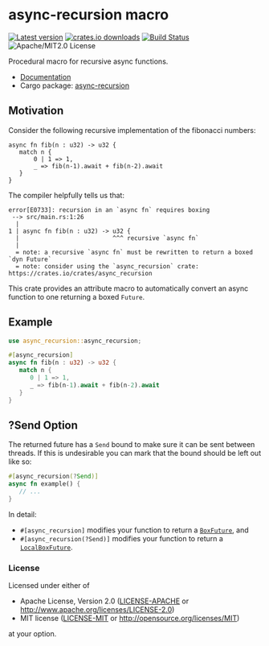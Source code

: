 # async-recursion macro

[![Latest version](https://img.shields.io/crates/v/async-recursion)](https://crates.io/crates/async-recursion)
[![crates.io downloads](https://img.shields.io/crates/d/async_recursion)](https://crates.io/crates/async-recursion)
[![Build Status](https://img.shields.io/github/actions/workflow/status/dcchut/async-recursion/ci.yml?branch=master)](https://github.com/dcchut/async-recursion/actions)
![Apache/MIT2.0 License](https://img.shields.io/crates/l/async-recursion)

Procedural macro for recursive async functions.

* [Documentation](https://docs.rs/async-recursion/)
* Cargo package: [async-recursion](https://crates.io/crates/async-recursion)

## Motivation
Consider the following recursive implementation of the fibonacci numbers:

```rust,compile_fail
async fn fib(n : u32) -> u32 {
   match n {
       0 | 1 => 1,
       _ => fib(n-1).await + fib(n-2).await
   }
}
```

The compiler helpfully tells us that:

```console
error[E0733]: recursion in an `async fn` requires boxing
 --> src/main.rs:1:26
  |
1 | async fn fib(n : u32) -> u32 {
  |                          ^^^ recursive `async fn`
  |
  = note: a recursive `async fn` must be rewritten to return a boxed `dyn Future`
  = note: consider using the `async_recursion` crate: https://crates.io/crates/async_recursion
```

This crate provides an attribute macro to automatically convert an async function 
to one returning a boxed `Future`.

## Example

```rust
use async_recursion::async_recursion;

#[async_recursion]
async fn fib(n : u32) -> u32 {
   match n {
      0 | 1 => 1,
      _ => fib(n-1).await + fib(n-2).await
   }
}
```

## ?Send Option

The returned future has a `Send` bound to make sure it can be sent between threads.
If this is undesirable you can mark that the bound should be left out like so:

```rust
#[async_recursion(?Send)]
async fn example() {
   // ...
}
```

In detail:

- `#[async_recursion]` modifies your function to return a [`BoxFuture`], and
- `#[async_recursion(?Send)]` modifies your function to return a [`LocalBoxFuture`].

[`BoxFuture`]: https://docs.rs/futures/0.3.19/futures/future/type.BoxFuture.html
[`LocalBoxFuture`]: https://docs.rs/futures/0.3.19/futures/future/type.LocalBoxFuture.html

### License

Licensed under either of
 * Apache License, Version 2.0
   ([LICENSE-APACHE](LICENSE-APACHE) or <http://www.apache.org/licenses/LICENSE-2.0>)
 * MIT license
   ([LICENSE-MIT](LICENSE-MIT) or <http://opensource.org/licenses/MIT>)

at your option.
